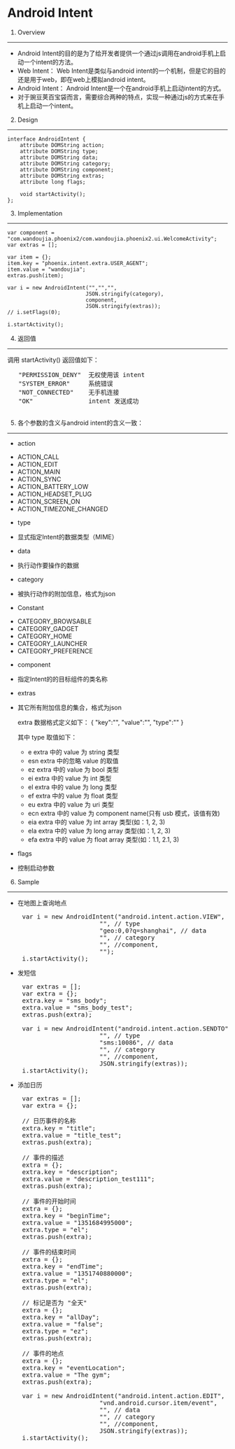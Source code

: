 Android Intent
============

1. Overview
------

 * Android Intent的目的是为了给开发者提供一个通过js调用在android手机上启动一个intent的方法。
 * Web Intent：
     Web Intent是类似与android intent的一个机制，但是它的目的还是用于web，即在web上模拟android intent。
 * Android Intent：
     Android Intent是一个在android手机上启动intent的方式。
 * 对于豌豆荚百宝袋而言，需要综合两种的特点，实现一种通过js的方式来在手机上启动一个intent。

2. Design
------


    interface AndroidIntent { 
        attribute DOMString action; 
        attribute DOMString type; 
        attribute DOMString data; 
        attribute DOMString category; 
        attribute DOMString component; 
        attribute DOMString extras; 
        attribute long flags;

        void startActivity();
    };

3. Implementation
--------

    var component = "com.wandoujia.phoenix2/com.wandoujia.phoenix2.ui.WelcomeActivity";
    var extras = [];
 
    var item = {};
    item.key = "phoenix.intent.extra.USER_AGENT";
    item.value = "wandoujia";
    extras.push(item);

    var i = new AndroidIntent("","","",
                             JSON.stringify(category),
                             component,
                             JSON.stringify(extras));
    // i.setFlags(0);

    i.startActivity();

4. 返回值
--------
 调用 startActivity() 返回值如下：
 <pre>
   "PERMISSION_DENY"  无权使用该 intent
   "SYSTEM_ERROR"     系统错误
   "NOT_CONNECTED"    无手机连接
   "OK"               intent 发送成功
 </pre>

5. 各个参数的含义与android intent的含义一致：
----
* action
 - ACTION_CALL
 - ACTION_EDIT
 - ACTION_MAIN
 - ACTION_SYNC
 - ACTION_BATTERY_LOW
 - ACTION_HEADSET_PLUG
 - ACTION_SCREEN_ON
 - ACTION_TIMEZONE_CHANGED

* type
 - 显式指定Intent的数据类型（MIME）
* data
 - 执行动作要操作的数据
* category
 - 被执行动作的附加信息，格式为json

* Constant
 - CATEGORY_BROWSABLE
 - CATEGORY_GADGET
 - CATEGORY_HOME
 - CATEGORY_LAUNCHER
 - CATEGORY_PREFERENCE

 

* component
 - 指定Intent的的目标组件的类名称
* extras
 - 其它所有附加信息的集合，格式为json

    extra 数据格式定义如下：
     {
       "key":"",
       "value":"",
       "type":""
     }

    其中 type 取值如下：
    
    * e    extra 中的 value 为 string 类型
    * esn  extra 中的忽略 value 的取值
    * ez   extra 中的 value 为 bool 类型
    * ei   extra 中的 value 为 int 类型
    * el   extra 中的 value 为 long 类型
    * ef   extra 中的 value 为 float 类型
    * eu   extra 中的 value 为 uri 类型
    * ecn  extra 中的 value 为 component name(只有 usb 模式，该值有效)
    * eia  extra 中的 value 为 int array 类型(如：1, 2, 3)
    * ela  extra 中的 value 为 long array 类型(如：1, 2, 3)
    * efa  extra 中的 value 为 float array 类型(如：1.1, 2.1, 3)

* flags
 - 控制启动参数


6. Sample
------
* 在地图上查询地点
<pre>
    var i = new AndroidIntent("android.intent.action.VIEW", // action
                         "", // type
                         "geo:0,0?q=shanghai", // data
                         "", // category
                         "", //component,
                         "");
    i.startActivity();
</pre>

* 发短信
<pre>
    var extras = [];
    var extra = {};
    extra.key = "sms_body";
    extra.value = "sms_body_test";
    extras.push(extra);

    var i = new AndroidIntent("android.intent.action.SENDTO", // action
                         "", // type
                         "sms:10086", // data
                         "", // category
                         "", //component,
                         JSON.stringify(extras));
    i.startActivity();
</pre>

* 添加日历
<pre>
    var extras = [];
    var extra = {};
    
    // 日历事件的名称
    extra.key = "title";
    extra.value = "title_test";
    extras.push(extra);

    // 事件的描述
    extra = {};
    extra.key = "description";
    extra.value = "description_test111";
    extras.push(extra);

    // 事件的开始时间
    extra = {};
    extra.key = "beginTime";
    extra.value = "1351684995000";
    extra.type = "el";
    extras.push(extra);

    // 事件的结束时间
    extra = {};
    extra.key = "endTime";
    extra.value = "1351740880000";
    extra.type = "el";
    extras.push(extra);

    // 标记是否为 "全天"
    extra = {};
    extra.key = "allDay";
    extra.value = "false";
    extra.type = "ez";
    extras.push(extra);

    // 事件的地点
    extra = {};
    extra.key = "eventLocation";
    extra.value = "The gym";
    extras.push(extra);

    var i = new AndroidIntent("android.intent.action.EDIT",
                         "vnd.android.cursor.item/event",
                         "", // data
                         "", // category
                         "", //component,
                         JSON.stringify(extras));
    i.startActivity();
</pre>